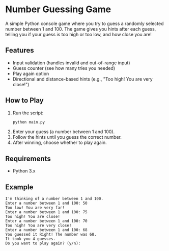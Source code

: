# Number Guessing Game

A simple Python console game where you try to guess a randomly selected number between 1 and 100. The game gives you hints after each guess, telling you if your guess is too high or too low, and how close you are!

## Features

- Input validation (handles invalid and out-of-range input)
- Guess counter (see how many tries you needed)
- Play again option
- Directional and distance-based hints (e.g., "Too high! You are very close!")

## How to Play

1. Run the script:
   ```bash
   python main.py
   ```
2. Enter your guess (a number between 1 and 100).
3. Follow the hints until you guess the correct number.
4. After winning, choose whether to play again.

## Requirements

- Python 3.x

## Example

```
I'm thinking of a number between 1 and 100.
Enter a number between 1 and 100: 50
Too low! You are very far!
Enter a number between 1 and 100: 75
Too high! You are close!
Enter a number between 1 and 100: 70
Too high! You are very close!
Enter a number between 1 and 100: 68
You guessed it Right! The number was 68.
It took you 4 guesses.
Do you want to play again? (y/n):